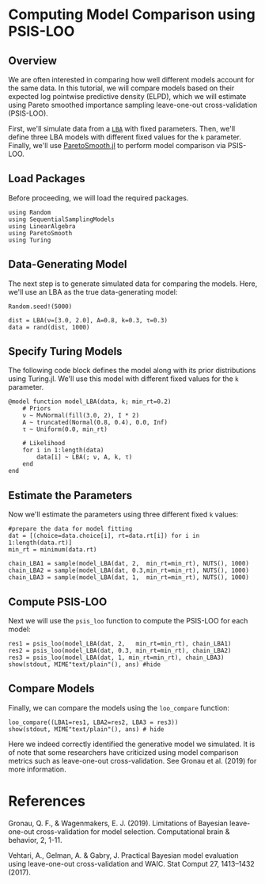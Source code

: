 # Computing Model Comparison using PSIS-LOO

## Overview

We are often interested in comparing how well different models account for the same data. In this tutorial, we will compare models based on their expected log pointwise predictive density (ELPD), which we will estimate using Pareto smoothed importance sampling leave-one-out cross-validation (PSIS-LOO).

First, we'll simulate data from a [`LBA`](@ref) with fixed parameters. Then, we'll define three LBA models with different fixed values for the `k` parameter. Finally, we'll use [ParetoSmooth.jl](https://docs.juliahub.com/General/ParetoSmooth/stable/) to perform model comparison via PSIS-LOO.

## Load Packages

Before proceeding, we will load the required packages.

```@setup loo_compare
using Random
using SequentialSamplingModels
using LinearAlgebra
using ParetoSmooth
using Turing

```

## Data-Generating Model

The next step is to generate simulated data for comparing the models. Here, we'll use an LBA as the true data-generating model:

```@example loo_compare
Random.seed!(5000)

dist = LBA(ν=[3.0, 2.0], A=0.8, k=0.3, τ=0.3)
data = rand(dist, 1000)
```

## Specify Turing Models

The following code block defines the model along with its prior distributions using Turing.jl. We'll use this model with different fixed values for the `k` parameter.

```@example loo_compare
@model function model_LBA(data, k; min_rt=0.2)
    # Priors
    ν ~ MvNormal(fill(3.0, 2), I * 2)
    A ~ truncated(Normal(0.8, 0.4), 0.0, Inf)
    τ ~ Uniform(0.0, min_rt)

    # Likelihood
    for i in 1:length(data)
        data[i] ~ LBA(; ν, A, k, τ)
    end
end
```

## Estimate the Parameters

Now we'll estimate the parameters using three different fixed `k` values:

```@example loo_compare
#prepare the data for model fitting
dat = [(choice=data.choice[i], rt=data.rt[i]) for i in 1:length(data.rt)]
min_rt = minimum(data.rt)

chain_LBA1 = sample(model_LBA(dat, 2,  min_rt=min_rt), NUTS(), 1000)
chain_LBA2 = sample(model_LBA(dat, 0.3,min_rt=min_rt), NUTS(), 1000)
chain_LBA3 = sample(model_LBA(dat, 1,  min_rt=min_rt), NUTS(), 1000)
```

## Compute PSIS-LOO

Next we will use the `psis_loo` function to compute the PSIS-LOO for each model:

```@example loo_compare
res1 = psis_loo(model_LBA(dat, 2,   min_rt=min_rt), chain_LBA1)
res2 = psis_loo(model_LBA(dat, 0.3, min_rt=min_rt), chain_LBA2)
res3 = psis_loo(model_LBA(dat, 1, min_rt=min_rt), chain_LBA3)
show(stdout, MIME"text/plain"(), ans) #hide
```

## Compare Models

Finally, we can compare the models using the `loo_compare` function:

```@example loo_compare
loo_compare((LBA1=res1, LBA2=res2, LBA3 = res3))
show(stdout, MIME"text/plain"(), ans) # hide
```

Here we indeed correctly identified the generative model we simulated. It is of note that some researchers have criticized using model comparison metrics such as leave-one-out cross-validation. See Gronau et al. (2019) for more information.

# References

Gronau, Q. F., & Wagenmakers, E. J. (2019). Limitations of Bayesian leave-one-out cross-validation for model selection. Computational brain & behavior, 2, 1-11.

Vehtari, A., Gelman, A. & Gabry, J. Practical Bayesian model evaluation using leave-one-out cross-validation and WAIC. Stat Comput 27, 1413–1432 (2017).
